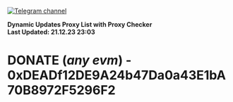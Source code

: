 [![Telegram channel](https://img.shields.io/endpoint?url=https://runkit.io/damiankrawczyk/telegram-badge/branches/master?url=https://t.me/n4z4v0d)](https://t.me/n4z4v0d) 

**Dynamic Updates Proxy List with Proxy Checker**  
**Last Updated: 21.12.23 23:03**

# DONATE (_any evm_) - 0xDEADf12DE9A24b47Da0a43E1bA70B8972F5296F2
